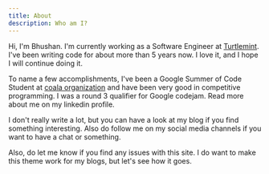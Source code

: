 ```yaml
---
title: About
description: Who am I?
---
```


Hi, I'm Bhushan. I'm currently working as a Software Engineer at
[Turtlemint](https://turtlemint.com).
I've been writing code for about more than 5 years now. I love it, and I hope
I will continue doing it.

To name a few accomplishments, I've been a Google Summer of Code Student at
[coala organization](https://coala.io) and have been very good in competitive
programming. I was a round 3 qualifier for Google codejam. Read more about me
on my linkedin profile.

I don't really write a lot, but you can have a look at my blog if you find
something interesting. Also do follow me on my social media channels if you
want to have a chat or something.

Also, do let me know if you find any issues with this site. I do want to make
this theme work for my blogs, but let's see how it goes.
